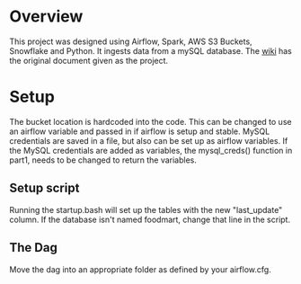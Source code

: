 ﻿# Overview
This project was designed using Airflow, Spark, AWS S3 Buckets, Snowflake and Python. It ingests data from a mySQL database. The [wiki](https://github.com/RCS-Training-12-18/Retail-Case-Study/wiki) has the original document given as the project. 
# Setup
The bucket location is hardcoded into the code. This can be changed to use an airflow variable and passed in if airflow is setup and stable. MySQL credentials are saved in a file, but also can be set up as airflow variables. If the MySQL credentials are added as variables, the mysql_creds() function in part1, needs to be changed to return the variables. 
## Setup script
Running the startup.bash will set up the tables with the new "last_update" column. If the database isn't named foodmart, change that line in the script.
## The Dag
Move the dag into an appropriate folder as defined by your airflow.cfg. 